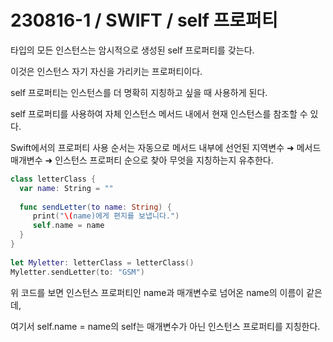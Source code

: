 # 230816-1 / SWIFT / self 프로퍼티

타입의 모든 인스턴스는 암시적으로 생성된 self 프로퍼티를 갖는다. 

이것은 인스턴스 자기 자신을 가리키는 프로퍼티이다.

self 프로퍼티는 인스턴스를 더 명확히 지칭하고 싶을 때 사용하게 된다. 

self 프로퍼티를 사용하여 자체 인스턴스 메서드 내에서 현재 인스턴스를 참조할 수 있다.

Swift에서의 프로퍼티 사용 순서는 자동으로 메서드 내부에 선언된 지역변수 ➜ 메서드 매개변수 ➜ 인스턴스 프로퍼티 순으로 찾아 무엇을 지칭하는지 유추한다.

```swift
class letterClass {
  var name: String = ""
  
  func sendLetter(to name: String) {
     print("\(name)에게 편지를 보냅니다.")
     self.name = name
  }
}
 
let Myletter: letterClass = letterClass()
Myletter.sendLetter(to: "GSM")
```

위 코드를 보면 인스턴스 프로퍼티인 name과 매개변수로 넘어온 name의 이름이 같은데,

여기서 self.name = name의 self는 매개변수가 아닌 인스턴스 프로퍼티를 지칭한다. 